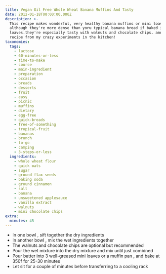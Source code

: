 ```yaml
---
title: Vegan Oil Free Whole Wheat Banana Muffins And Tasty
date: 2012-01-18T00:00:00.000Z
description: >-
  This recipe makes wonderful, very healthy banana muffins or mini loaves,
  although they're more dense than yoru typical banana bread if baked into mini
  loaves.they're especially tasty with walnuts and chocolate chips. another
  recipe from my crazy experiments in the kitchen!
taxonomies:
  tags:
    - lactose
    - 60-minutes-or-less
    - time-to-make
    - course
    - main-ingredient
    - preparation
    - occasion
    - breads
    - desserts
    - fruit
    - easy
    - picnic
    - muffins
    - dietary
    - egg-free
    - quick-breads
    - free-of-something
    - tropical-fruit
    - bananas
    - brunch
    - to-go
    - camping
    - 3-steps-or-less
  ingredients:
    - whole wheat flour
    - quick oats
    - sugar
    - ground flax seeds
    - baking soda
    - ground cinnamon
    - salt
    - banana
    - unsweetened applesauce
    - vanilla extract
    - walnuts
    - mini chocolate chips
extra:
  minutes: 45
---
```

 - In one bowl , sift together the dry ingredients
 - In another bowl , mix the wet ingredients together
 - The walnuts and chocolate chips are optional but recommended
 - Pour the wet mixture into the dry mixture and mix until just combined
 - Pour batter into 3 well-greased mini loaves or a muffin pan , and bake at 350f for 25-30 minutes
 - Let sit for a couple of minutes before transferring to a cooling rack
